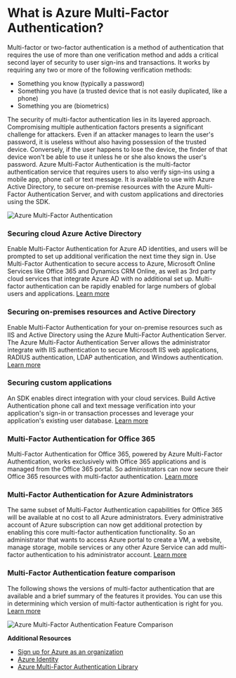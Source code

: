 <properties linkid="manage-services-identity-multi-factor-authentication" urlDisplayName="" pageTitle="What is Azure Multi-Factor Authentication?" metaKeywords="" description="" metaCanonical="" services="" documentationCenter="" title="What is Azure Multi-Factor Authentication?" authors="billmath" solutions="" manager="terrylan" editor="lisatoft" />

<tags ms.service="multi-factor-authentication" ms.workload="identity" ms.tgt_pltfrm="na" ms.devlang="na" ms.topic="article" ms.date="01/01/1900" ms.author="billmath" />





<h1 id="whatiswamfa">What is Azure Multi-Factor Authentication?</h1>

Multi-factor or two-factor authentication is a method of authentication that requires the use of more than one verification method and adds a critical second layer of security to user sign-ins and transactions. It works by requiring any two or more of the following verification methods: 

* Something you know (typically a password)
* Something you have (a trusted device that is not easily duplicated, like a phone)
* Something you are (biometrics)

The security of multi-factor authentication lies in its layered approach. Compromising multiple authentication factors presents a significant challenge for attackers. Even if an attacker manages to learn the user's password, it is useless without also having possession of the trusted device. Conversely, if the user happens to lose the device, the finder of that device won't be able to use it unless he or she also knows the user's password.
Azure Multi-Factor Authentication is the multi-factor authentication service that requires users to also verify sign-ins using a mobile app, phone call or text message. It is available to use with Azure Active Directory, to secure on-premise resources with the Azure Multi-Factor Authentication Server, and with custom applications and directories using the SDK. 

![Azure Multi-Factor Authentication](./media/multi-factor-authentication/WAMFA1.png)

<h3>Securing cloud Azure Active Directory</h3>

Enable Multi-Factor Authentication for Azure AD identities, and users will be prompted to set up additional verification the next time they sign in. Use Multi-Factor Authentication to secure access to Azure, Microsoft Online Services like Office 365 and Dynamics CRM Online, as well as 3rd party cloud services that integrate Azure AD with no additional set up. Multi-factor authentication can be rapidly enabled for large numbers of global users and applications.  [Learn more](http://msdn.microsoft.com/en-us/library/dn249466.aspx)

<h3>Securing on-premises resources and Active Directory</h3>

Enable Multi-Factor Authentication for your on-premise resources such as IIS and Active Directory using the Azure Multi-Factor Authentication Server.  The Azure Multi-Factor Authentication Server allows the administrator integrate with IIS authentication to secure Microsoft IIS web applications, RADIUS authentication, LDAP authentication, and Windows authentication.  [Learn more](http://msdn.microsoft.com/en-us/library/dn249467.aspx)
<h3>Securing custom applications</h3>

An SDK enables direct integration with your cloud services. Build Active Authentication phone call and text message verification into your application's sign-in or transaction processes and leverage your application's existing user database. [Learn more](http://msdn.microsoft.com/en-us/library/dn249464.aspx)

<h3>Multi-Factor Authentication for Office 365</h3>

Multi-Factor Authentication for Office 365, powered by Azure Multi-Factor Authentication, works exclusively with Office 365 applications and is managed from the Office 365 portal. So administrators can now secure their Office 365 resources with multi-factor authentication. [Learn more](http://msdn.microsoft.com/en-us/library/dn383636.aspx)

<h3>Multi-Factor Authentication for Azure Administrators</h3>

The same subset of Multi-Factor Authentication capabilities for Office 365 will be available at no cost to all Azure administrators. Every administrative account of Azure subscription can now get additional protection by enabling this core multi-factor authentication functionality. So an administrator that wants to access Azure portal to create a VM, a website, manage storage, mobile services or any other Azure Service can add multi-factor authentication to his administrator account.  [Learn more](http://msdn.microsoft.com/en-us/library/dn249471.aspx)

<h3>Multi-Factor Authentication feature comparison</h3>

The following shows the versions of multi-factor authentication that are available and a brief summary of the features it provides. You can use this in determining which version of multi-factor authentication is right for you. [Learn more](http://msdn.microsoft.com/en-us/library/dn249471.aspx)

![Azure Multi-Factor Authentication Feature Comparison](./media/multi-factor-authentication/mfacomparison1.png)


**Additional Resources**

* [Sign up for Azure as an organization](/en-us/manage/services/identity/organizational-account/)
* [Azure Identity](/en-us/manage/windows/fundamentals/identity/)
* [Azure Multi-Factor Authentication Library](http://technet.microsoft.com/en-us/library/dn249471.aspx)

